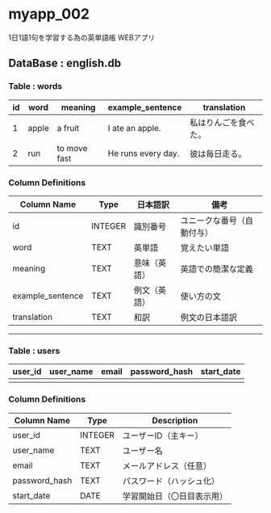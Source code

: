 # myapp_002
1日1語1句を学習する為の英単語帳 WEBアプリ

## DataBase : english.db
### Table : words

| id  | word     | meaning      | example_sentence      | translation         |
|-----|----------|--------------|-----------------------|---------------------|
| 1   | apple    | a fruit      | I ate an apple.       | 私はりんごを食べた。|
| 2   | run      | to move fast | He runs every day.    | 彼は毎日走る。      |

### Column Definitions

| Column Name         | Type    | 日本語訳     | 備考                             |
|---------------------|---------|--------------|----------------------------------|
| id                  | INTEGER | 識別番号     | ユニークな番号（自動付与）       |
| word                | TEXT    | 英単語       | 覚えたい単語                     |
| meaning             | TEXT    | 意味（英語） | 英語での簡潔な定義               |
| example_sentence    | TEXT    | 例文（英語） | 使い方の文                       |
| translation         | TEXT    | 和訳         | 例文の日本語訳                   |

---
### Table : users

| user_id | user_name | email | password_hash | start_date |
|---------|-----------|-------|---------------|------------|
|         |           |       |               |            |

### Column Definitions

| Column Name   | Type     | Description                 |
|---------------|----------|-----------------------------|
| user_id       | INTEGER  | ユーザーID（主キー）        |
| user_name     | TEXT     | ユーザー名                  |
| email         | TEXT     | メールアドレス（任意）      |
| password_hash | TEXT     | パスワード（ハッシュ化）    |
| start_date    | DATE     | 学習開始日（〇日目表示用）  |
